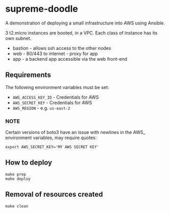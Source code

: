 # supreme-doodle

A demonstration of deploying a small infrastructure into AWS using Ansible.

3 t2.micro instances are booted, in a VPC. Each class of instance has its own subnet.

* bastion - allows ssh access to the other nodes
* web - 80/443 to internet - proxy for app 
* app - a backend app accessible via the web front-end

 
## Requirements

The following environment variables must be set:

* `AWS_ACCESS_KEY_ID` - Credentials for AWS
* `AWS_SECRET_KEY` - Credentials for AWS
* `AWS_REGION` - e.g. `us-east-2`

### NOTE

Certain versions of boto3 have an issue with newlines in the AWS_ environment variables, may require quotes:

    export AWS_SECRET_KEY='MY AWS SECRET KEY'


## How to deploy

    make prep
    make deploy

## Removal of resources created

    make clean


